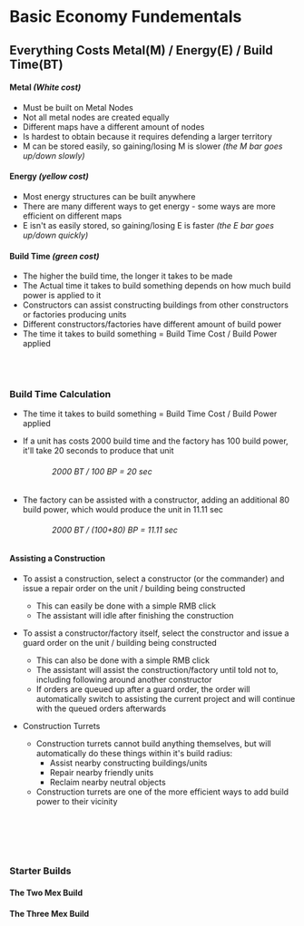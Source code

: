 
# Basic Economy Fundementals

## Everything Costs Metal(M) / Energy(E) / Build Time(BT)

#### Metal *(White cost)*
- Must be built on Metal Nodes
- Not all metal nodes are created equally
- Different maps have a different amount of nodes
- Is hardest to obtain because it requires defending a larger territory
- M can be stored easily, so gaining/losing M is slower *(the M bar goes up/down slowly)*
#### Energy *(yellow cost)*
- Most energy structures can be built anywhere
 - There are many different ways to get energy - some ways are more efficient on different maps
 - E isn't as easily stored, so gaining/losing E is faster *(the E bar goes up/down quickly)*
#### Build Time *(green cost)*
- The higher the build time, the longer it takes to be made
- The Actual time it takes to build something depends on how much build power is applied to it
- Constructors can assist constructing buildings from other constructors or factories producing units
- Different constructors/factories have different amount of build power
- The time it takes to build something = Build Time Cost / Build Power applied

<br></br>
### Build Time Calculation

- The time it takes to build something = Build Time Cost / Build Power applied

- If a unit has costs 2000 build time and the factory has 100 build power, it'll take 20 seconds to produce that unit
###### &nbsp;&nbsp;&nbsp;&nbsp;&nbsp;&nbsp;&nbsp;&nbsp;&nbsp;&nbsp;&nbsp;&nbsp;&nbsp;&nbsp;&nbsp;&nbsp;&nbsp;&nbsp; 2000 BT / 100 BP = 20 sec

- The factory can be assisted with a constructor, adding an additional 80 build power, which would produce the unit in 11.11 sec
###### &nbsp;&nbsp;&nbsp;&nbsp;&nbsp;&nbsp;&nbsp;&nbsp;&nbsp;&nbsp;&nbsp;&nbsp;&nbsp;&nbsp;&nbsp;&nbsp;&nbsp;&nbsp; 2000 BT / (100+80) BP = 11.11 sec


#### Assisting a Construction

- To assist a construction, select a constructor (or the commander) and issue a repair order on the unit / building being constructed
	- This can easily be done with a simple RMB click
	- The assistant will idle after finishing the construction

- To assist a constructor/factory itself, select the constructor and issue a guard order on the unit / building being constructed
	- This can also be done with a simple RMB click
	- The assistant will assist the construction/factory until told not to, including following around another constructor
 	- If orders are queued up after a guard order, the order will automatically switch to assisting the current project and will continue with the queued orders afterwards

- Construction Turrets
	- Construction turrets cannot build anything themselves, but will automatically do these things within it's build radius:
		- Assist nearby constructing buildings/units
		- Repair nearby friendly units
		- Reclaim nearby neutral objects
	 - Construction turrets are one of the more efficient ways to add build power to their vicinity

<br><br></br></br>
### Starter Builds

#### The Two Mex Build

#### The Three Mex Build





















